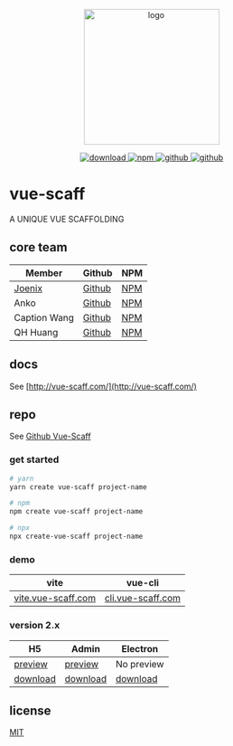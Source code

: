<p align="center">
  <a href="http://vue-scaff.joenix.com/" target="_blank">
    <img width="240" src="http://oss.joenix.com/vue-scaff/vue-scaff-fox.png" alt="logo">
  </a>
</p>

<p align="center">
  <a target="_blank" href="https://npmcharts.com/compare/@scaff/environ?minimal=true">
    <img src="https://img.shields.io/npm/dm/@scaff/environ.svg" alt="download">
  </a>

  <a target="_blank" href="https://www.npmjs.com/package/vue-scaff">
    <img src="https://img.shields.io/npm/v/@scaff/version.svg" alt="npm" />
  </a>

  <a target="_blank" href="https://github.com/joenix/vue-scaff">
    <img src="https://img.shields.io/github/package-json/v/joenix/vue-scaff" alt="github" />
  </a>

  <a target="_blank" href="https://github.com/joenix/vue-scaff">
    <img src="https://img.shields.io/npm/l/@scaff/version" alt="github" />
  </a>
</p>

# vue-scaff

A UNIQUE VUE SCAFFOLDING

## core team

| Member                       | Github                                     | NPM                                          |
| ---------------------------- | ------------------------------------------ | -------------------------------------------- |
| [Joenix](http://joenix.com/) | [Github](https://github.com/joenix)        | [NPM](https://www.npmjs.com/~joenix)         |
| Anko                         | [Github](https://github.com/AtlantaCaesar) | [NPM](https://www.npmjs.com/~bald-developer) |
| Caption Wang                 | [Github](https://github.com/seassol)       | [NPM](https://www.npmjs.com/~captionwang)    |
| QH Huang                     | [Github](https://github.com/qhhuang)       | [NPM](https://www.npmjs.com/~qhhuang)        |

## docs

See [http://vue-scaff.com/](http://vue-scaff.com/)

## repo

See [Github Vue-Scaff](https://github.com/vue-scaff)

### get started

```sh
# yarn
yarn create vue-scaff project-name

# npm
npm create vue-scaff project-name

# npx
npx create-vue-scaff project-name
```

### demo

| vite                                            | vue-cli                                       |
| ----------------------------------------------- | --------------------------------------------- |
| [vite.vue-scaff.com](http://vite.vue-scaff.com) | [cli.vue-scaff.com](http://cli.vue-scaff.com) |

### version 2.x

| H5                                                                                      | Admin                                                                                     | Electron                                                                                   |
| --------------------------------------------------------------------------------------- | ----------------------------------------------------------------------------------------- | ------------------------------------------------------------------------------------------ |
| [preview](http://demo.vue-scaff.com)                                                    | [preview](http://admin.vue-scaff.com)                                                     | No preview                                                                                 |
| [download](https://github.com/vue-scaff/vue-scaff-demo/archive/vue-scaff-demo-v1.0.zip) | [download](https://github.com/vue-scaff/vue-scaff-admin/archive/vue-scaff-admin-v1.0.zip) | [download](https://github.com/vue-scaff/vue-scaff-electron/archive/vue-scaff-electron.zip) |

## license

[MIT](https://img.shields.io/badge/license-MIT-738bd7)
